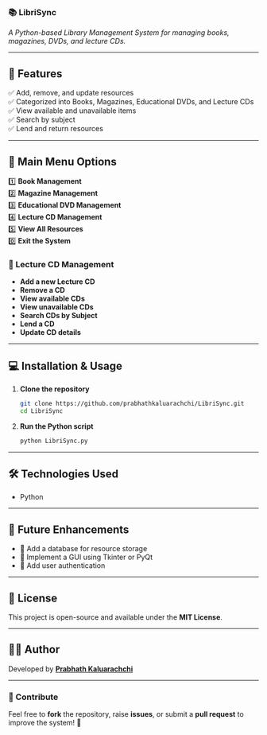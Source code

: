 ### **📚 LibriSync**  
*A Python-based Library Management System for managing books, magazines, DVDs, and lecture CDs.*

---

## **🚀 Features**  
✅ Add, remove, and update resources  
✅ Categorized into Books, Magazines, Educational DVDs, and Lecture CDs  
✅ View available and unavailable items  
✅ Search by subject  
✅ Lend and return resources  

---

## **📖 Main Menu Options**  
1️⃣ **Book Management**  
2️⃣ **Magazine Management**  
3️⃣ **Educational DVD Management**  
4️⃣ **Lecture CD Management**  
5️⃣ **View All Resources**  
0️⃣ **Exit the System**  

### **📀 Lecture CD Management**  
- **Add a new Lecture CD**  
- **Remove a CD**  
- **View available CDs**  
- **View unavailable CDs**  
- **Search CDs by Subject**  
- **Lend a CD**  
- **Update CD details**  

---

## **💻 Installation & Usage**  
1. **Clone the repository**  
   ```sh
   git clone https://github.com/prabhathkaluarachchi/LibriSync.git
   cd LibriSync
   ```
2. **Run the Python script**  
   ```sh
   python LibriSync.py
   ```
   
---

## **🛠️ Technologies Used**  
- Python  

---

## **📌 Future Enhancements**  
- 📌 Add a database for resource storage  
- 📌 Implement a GUI using Tkinter or PyQt  
- 📌 Add user authentication  

---

## **📜 License**  
This project is open-source and available under the **MIT License**.  

---

## **👨‍💻 Author**  
Developed by **[Prabhath Kaluarachchi](https://github.com/prabhathkaluarachchi/)**  

---

### **📢 Contribute**  
Feel free to **fork** the repository, raise **issues**, or submit a **pull request** to improve the system! 🚀  
